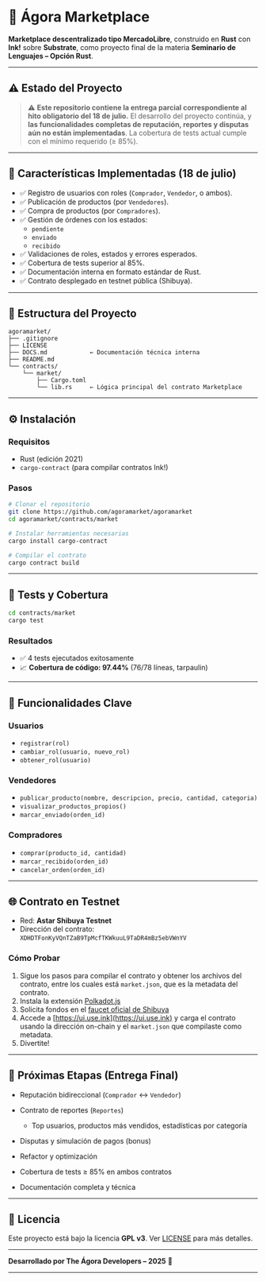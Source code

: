 # 🛒 Ágora Marketplace

**Marketplace descentralizado tipo MercadoLibre**, construido en **Rust** con **Ink!** sobre **Substrate**, como proyecto final de la materia **Seminario de Lenguajes – Opción Rust**.

---

## ⚠️ Estado del Proyecto

> ⚠️ **Este repositorio contiene la entrega parcial correspondiente al hito obligatorio del 18 de julio.**
> El desarrollo del proyecto continúa, y **las funcionalidades completas de reputación, reportes y disputas aún no están implementadas**.
> La cobertura de tests actual cumple con el mínimo requerido (≥ 85%).

---

## 🚀 Características Implementadas (18 de julio)

* ✅ Registro de usuarios con roles (`Comprador`, `Vendedor`, o ambos).
* ✅ Publicación de productos (por `Vendedores`).
* ✅ Compra de productos (por `Compradores`).
* ✅ Gestión de órdenes con los estados:
  * `pendiente`
  * `enviado`
  * `recibido`
* ✅ Validaciones de roles, estados y errores esperados.
* ✅ Cobertura de tests superior al 85%.
* ✅ Documentación interna en formato estándar de Rust.
* ✅ Contrato desplegado en testnet pública (Shibuya).

---

## 📁 Estructura del Proyecto

```
agoramarket/
├── .gitignore
├── LICENSE
├── DOCS.md            ← Documentación técnica interna
├── README.md
└── contracts/
    └── market/
        ├── Cargo.toml
        └── lib.rs     ← Lógica principal del contrato Marketplace
```

---

## ⚙️ Instalación

### Requisitos

* Rust (edición 2021)
* `cargo-contract` (para compilar contratos Ink!)

### Pasos

```bash
# Clonar el repositorio
git clone https://github.com/agoramarket/agoramarket
cd agoramarket/contracts/market

# Instalar herramientas necesarias
cargo install cargo-contract

# Compilar el contrato
cargo contract build
```

---

## 🧪 Tests y Cobertura

```bash
cd contracts/market
cargo test
```

### Resultados

* ✅ 4 tests ejecutados exitosamente
* 📈 **Cobertura de código: 97.44%** (76/78 líneas, tarpaulin)

---

## 🔐 Funcionalidades Clave

### Usuarios

* `registrar(rol)`
* `cambiar_rol(usuario, nuevo_rol)`
* `obtener_rol(usuario)`

### Vendedores

* `publicar_producto(nombre, descripcion, precio, cantidad, categoria)`
* `visualizar_productos_propios()`
* `marcar_enviado(orden_id)`

### Compradores

* `comprar(producto_id, cantidad)`
* `marcar_recibido(orden_id)`
* `cancelar_orden(orden_id)`

---

## 🌐 Contrato en Testnet

* Red: **Astar Shibuya Testnet**
* Dirección del contrato:
  `XDHDTFonKyVQnTZaB9TpMcfTKWkuuL9TaDR4mBz5ebVWnYV`

### Cómo Probar

1. Sigue los pasos para compilar el contrato y obtener los archivos del contrato, entre los cuales está `market.json`, que es la metadata del contrato.
2. Instala la extensión [Polkadot.js](https://polkadot.js.org/extension/)
3. Solicita fondos en el [faucet oficial de Shibuya](https://portal.astar.network/shibuya-testnet/assets)
4. Accede a [https://ui.use.ink](https://ui.use.ink) y carga el contrato usando la dirección on-chain y el `market.json` que compilaste como metadata.
5. Divertite!


---

## 📌 Próximas Etapas (Entrega Final)

* Reputación bidireccional (`Comprador` ↔ `Vendedor`)
* Contrato de reportes (`Reportes`)

  * Top usuarios, productos más vendidos, estadísticas por categoría
* Disputas y simulación de pagos (bonus)
* Refactor y optimización
* Cobertura de tests ≥ 85% en ambos contratos
* Documentación completa y técnica

---

## 📄 Licencia

Este proyecto está bajo la licencia **GPL v3**. Ver [LICENSE](LICENSE) para más detalles.

---

**Desarrollado por The Ágora Developers – 2025** 🚀

---